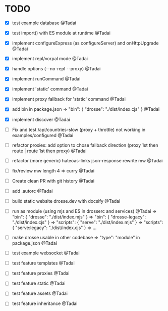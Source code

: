 # TODO

- [x] test example database @Tadai
- [x] test import() with ES module at runtime @Tadai
- [x] implement configureExpress (as configureServer) and onHttpUpgrade @Tadai
- [x] implement repl/vorpal mode @Tadai
- [x] handle options (--no-repl --proxy) @Tadai
- [x] implement runCommand @Tadai
- [x] implement 'static' command @Tadai
- [x] implement proxy fallback for 'static' command @Tadai
- [x] add bin in package.json => "bin": { "drosse": "./dist/index.cjs" } @Tadai
- [x] implement discover @Tadai

- [ ] Fix and test /api/countries-slow (proxy + throttle) not working in examples/configured @Tadai
- [ ] refactor proxies: add option to chose fallback direction (proxy 1st then route | route 1st then proxy) @Tadai
- [ ] refactor (more generic) hateoas-links json-response rewrite mw @Tadai
- [ ] fix/review mw length 4 => curry @Tadai
- [ ] Create clean PR with git history @Tadai
- [ ] add .autorc @Tadai
- [ ] build static website drosse.dev with docsify @Tadai
- [ ] run as module (using mjs and ES in drosserc and services) @Tadai
      => "bin": { "drosse": "./dist/index.mjs" }
      => "bin": { "drosse-legacy": "./dist/index.cjs" }
      => "scripts": { "serve": "./dist/index.mjs" }
      => "scripts": { "serve:legacy": "./dist/index.cjs" }
      => ...
- [ ] make drosse usable in other codebase => "type": "module" in package.json @Tadai

- [ ] test example websocket @Tadai
- [ ] test feature templates @Tadai
- [ ] test feature proxies @Tadai
- [ ] test feature static @Tadai
- [ ] test feature assets @Tadai
- [ ] test feature inheritance @Tadai